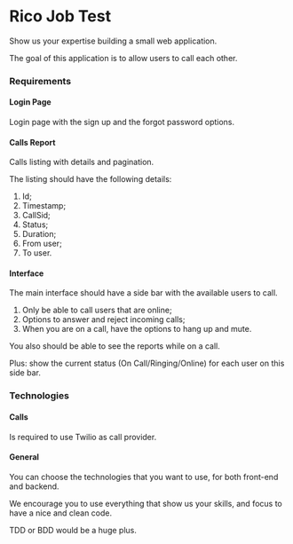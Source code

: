# Rico Job Test

Show us your expertise building a small web application.

The goal of this application is to allow users to call each other.

### Requirements

#### Login Page

Login page with the sign up and the forgot password options.

#### Calls Report

Calls listing with details and pagination.

The listing should have the following details:
1. Id;
2. Timestamp;
3. CallSid;
4. Status;
5. Duration;
6. From user;
7. To user.

#### Interface

The main interface should have a side bar with the available users to call.

1. Only be able to call users that are online;
2. Options to answer and reject incoming calls;
3. When you are on a call, have the options to hang up and mute.

You also should be able to see the reports while on a call.

Plus: show the current status (On Call/Ringing/Online) for each user on this side bar.

### Technologies

#### Calls

Is required to use Twilio as call provider.

#### General
You can choose the technologies that you want to use, for both front-end and backend. 

We encourage you to use everything that show us your skills, and focus to have a nice and clean code.

TDD or BDD would be a huge plus.
